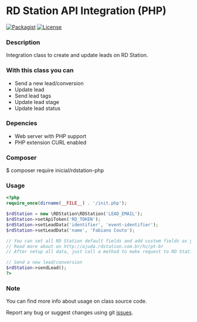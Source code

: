 # RD Station API Integration (PHP)

[![Packagist](https://img.shields.io/packagist/v/inicial/rdstation-php.svg?style=flat-square)](https://packagist.org/packages/inicial/rdstation-php)
[![License](https://img.shields.io/badge/license-RD%20Station%20PHP-blue.svg?style=flat-square)](https://github.com/inicialsolucoes/rdstation-php/blob/master/LICENSE)

### Description

Integration class to create and update leads on RD Station.

### With this class you can

- Send a new lead/conversion
- Update lead
- Send lead tags
- Update lead stage
- Update lead status

### Depencies

- Web server with PHP support
- PHP extension CURL enabled

### Composer

$ composer require inicial/rdstation-php

### Usage

```php
<?php
require_once(dirname(__FILE__) . '/init.php');

$rdStation = new \RDStation\RDStation('LEAD_EMAIL');
$rdStation->setApiToken('RD_TOKEN');
$rdStation->setLeadData('identifier', 'event-identifier');
$rdStation->setLeadData('name', 'Fabiano Couto');

// You can set all RD Station default fields and add custom fields as you want
// Read more about on http://ajuda.rdstation.com.br/hc/pt-br
// After setup all data, just call a method to make request to RD Station API

// Send a new lead/conversion
$rdStation->sendLead();
?>
```

### Note

You can find more info about usage on class source code.

Report any bug or suggest changes using git [issues](https://github.com/inicialsolucoes/rdstation-php/issues).
